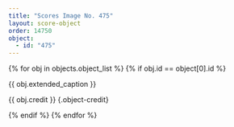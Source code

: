 ```yaml
---
title: "Scores Image No. 475"
layout: score-object
order: 14750
object:
  - id: "475"
---
```


{% for obj in objects.object_list %}
{% if obj.id == object[0].id %}

{{ obj.extended_caption }}

{{ obj.credit }} {.object-credit}

{% endif %}
{% endfor %}
